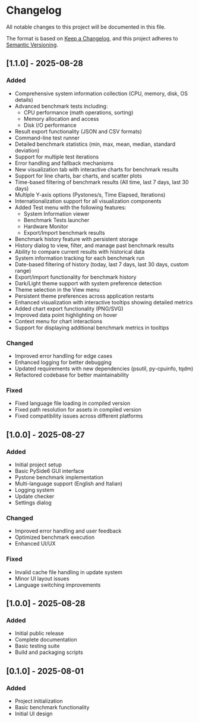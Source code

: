 # Changelog

All notable changes to this project will be documented in this file.

The format is based on [Keep a Changelog](https://keepachangelog.com/en/1.0.0/),
and this project adheres to [Semantic Versioning](https://semver.org/spec/v2.0.0.html).

## [1.1.0] - 2025-08-28

### Added

- Comprehensive system information collection (CPU, memory, disk, OS details)
- Advanced benchmark tests including:
  - CPU performance (math operations, sorting)
  - Memory allocation and access
  - Disk I/O performance
- Result export functionality (JSON and CSV formats)
- Command-line test runner
- Detailed benchmark statistics (min, max, mean, median, standard deviation)
- Support for multiple test iterations
- Error handling and fallback mechanisms
- New visualization tab with interactive charts for benchmark results
- Support for line charts, bar charts, and scatter plots
- Time-based filtering of benchmark results (All time, last 7 days, last 30 days)
- Multiple Y-axis options (Pystones/s, Time Elapsed, Iterations)
- Internationalization support for all visualization components
- Added Test menu with the following features:
  - System Information viewer
  - Benchmark Tests launcher
  - Hardware Monitor
  - Export/Import benchmark results
- Benchmark history feature with persistent storage
- History dialog to view, filter, and manage past benchmark results
- Ability to compare current results with historical data
- System information tracking for each benchmark run
- Date-based filtering of history (today, last 7 days, last 30 days, custom range)
- Export/import functionality for benchmark history
- Dark/Light theme support with system preference detection
- Theme selection in the View menu
- Persistent theme preferences across application restarts
- Enhanced visualization with interactive tooltips showing detailed metrics
- Added chart export functionality (PNG/SVG)
- Improved data point highlighting on hover
- Context menu for chart interactions
- Support for displaying additional benchmark metrics in tooltips

### Changed

- Improved error handling for edge cases
- Enhanced logging for better debugging
- Updated requirements with new dependencies (psutil, py-cpuinfo, tqdm)
- Refactored codebase for better maintainability

### Fixed

- Fixed language file loading in compiled version
- Fixed path resolution for assets in compiled version
- Fixed compatibility issues across different platforms

## [1.0.0] - 2025-08-27

### Added
- Initial project setup
- Basic PySide6 GUI interface
- Pystone benchmark implementation
- Multi-language support (English and Italian)
- Logging system
- Update checker
- Settings dialog

### Changed
- Improved error handling and user feedback
- Optimized benchmark execution
- Enhanced UI/UX

### Fixed
- Invalid cache file handling in update system
- Minor UI layout issues
- Language switching improvements

## [1.0.0] - 2025-08-28

### Added
- Initial public release
- Complete documentation
- Basic testing suite
- Build and packaging scripts

## [0.1.0] - 2025-08-01

### Added
- Project initialization
- Basic benchmark functionality
- Initial UI design
